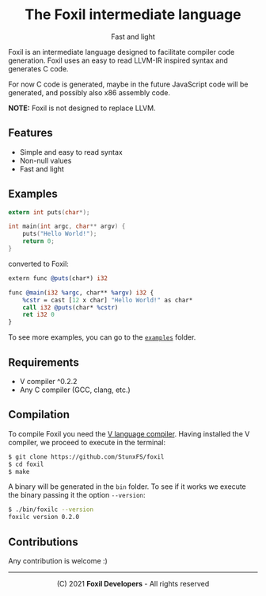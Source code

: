 <div align="center">

# The Foxil intermediate language 

Fast and light

</div>

Foxil is an intermediate language designed to facilitate compiler code generation. Foxil
uses an easy to read LLVM-IR inspired syntax and generates C code.

For now C code is generated, maybe in the future JavaScript code will be generated, and
possibly also x86 assembly code.

**NOTE:** Foxil is not designed to replace LLVM.

## Features

* Simple and easy to read syntax
* Non-null values
* Fast and light

## Examples

```c
extern int puts(char*);

int main(int argc, char** argv) {
    puts("Hello World!");
    return 0;
}
```

converted to Foxil:

```llvm
extern func @puts(char*) i32

func @main(i32 %argc, char** %argv) i32 {
    %cstr = cast [12 x char] "Hello World!" as char*
    call i32 @puts(char* %cstr)
    ret i32 0
}
```

To see more examples, you can go to the [`examples`](examples/) folder.

## Requirements

* V compiler ^0.2.2
* Any C compiler (GCC, clang, etc.)

## Compilation

To compile Foxil you need the [V language compiler](https://github.com/vlang/v).
Having installed the V compiler, we proceed to execute in the terminal:

```bash
$ git clone https://github.com/StunxFS/foxil
$ cd foxil
$ make
```

A binary will be generated in the `bin` folder. To see if it works we execute the
binary passing it the option `--version`:

```bash
$ ./bin/foxilc --version
foxilc version 0.2.0
```

## Contributions

Any contribution is welcome :)

* * *

<div align="center">

(C) 2021 **Foxil Developers** - All rights reserved

</div>
